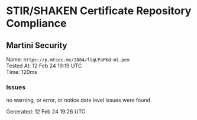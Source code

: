 # STIR/SHAKEN Certificate Repository Compliance

## Martini Security

Name: `https://p.mtsec.me/2884/fiqLPaPKd-Wi.pem`\
Tested At: 12 Feb 24 19:19 UTC\
Time: 120ms

### Issues

no warning, or error, or notice date level issues were found

Generated: 12 Feb 24 19:26 UTC
